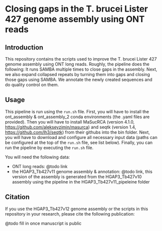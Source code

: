# Closing gaps in the T. brucei Lister 427 genome assembly using ONT reads

## Introduction

This repository contains the scripts used to improve the T. brucei Lister 427 genome assembly using ONT long reads. Roughly, the pipeline does the following: It runs SAMBA multiple times to close gaps in the assembly. Next, we also expand collapsed repeats by turning them into gaps and closing those gaps using SAMBA. We annotate the newly created sequences and do quality control on them.

## Usage

This pipeline is run using the `run.sh` file.
First, you will have to install the ont_assembly & ont_assembly_2 conda environments (the .yaml files are provided). Then you will have to install MaSucRCA (version 4.1.0, https://github.com/alekseyzimin/masurca) and seqtk (version 1.4, https://github.com/lh3/seqtk) from their githubs into the bin folder. Next, you will have to download and configure all necessary input data (paths can be configured at the top of the `run.sh` file, see list below). Finally, you can run the pipeline by executing the `run.sh` file.


You will need the following data:
- ONT long reads: @todo link
- the HGAP3_Tb427v11 genome assembly & annotation: @todo link, this version of the assembly is generated from the HGAP3_Tb427v10 assembly using the pipeline in the HGAP3_Tb427v11_pipeleine folder


## Citation

If you use the HGAP3_Tb427v12 genome assembly or the scripts in this repository in your research, please cite the following publication:

@todo fill in once manuscript is public